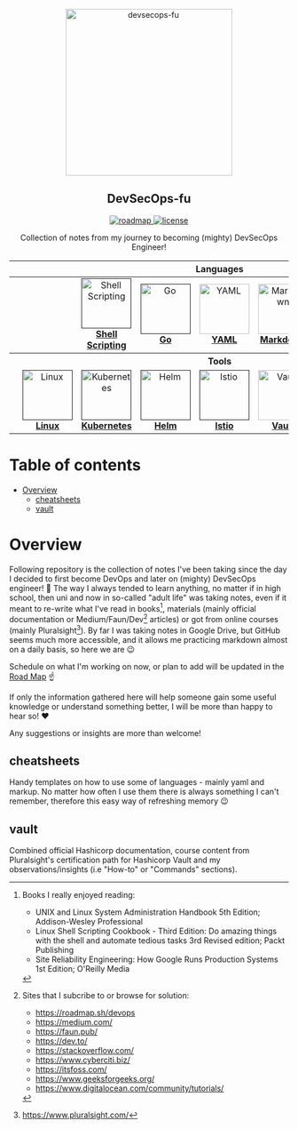 <p align="center">
  <img width="300px" src="https://github.com/mpiotrak/DevSecOps-fu/blob/main/_screenshots/devsecops.png" align="center" alt="devsecops-fu">
  <h2 align="center">DevSecOps-fu</h2>
</p>

<p align="center">
  <a href="https://github.com/mpiotrak/DevSecOps-fu/projects/1">
    <img alt="roadmap" src="https://img.shields.io/badge/ROAD-MAP-blue" />
  </a>
  <a href="https://github.com/mpiotrak/DevSecOps-fu//blob/main/LICENSE">
    <img alt="license" src="https://img.shields.io/github/license/mpiotrak/DevSecOps-fu" />
  </a>
</p>

<p align="center">Collection of notes from my journey to becoming (mighty) DevSecOps Engineer!</p>

<p align="center">
<table style="width:100%">
    <tr>
      <th colspan="8">Languages</th>
    </tr>
  <tbody>
    <tr>
      <td></td>
      <td></td>
      <td align="center"><a href=""><img src="https://www.vectorlogo.zone/logos/gnu_bash/gnu_bash-icon.svg" alt="Shell Scripting" width="90px;" height="90px;"><br /><b>Shell Scripting</b></a></td>
      <td align="center"><a href=""><img src="https://www.vectorlogo.zone/logos/golang/golang-icon.svg" alt="Go" width="90px;" height="90px;"><br /><b>Go</b></a></td>
      <td align="center"><a href="cheatsheets/yaml-cheatsheet.yaml"><img src="https://www.vectorlogo.zone/logos/yaml/yaml-icon.svg" alt="YAML" width="90px;" height="90px;"><br /><b>YAML</b></a></td>
      <td align="center"><a href="cheatsheets/markdown-cheatsheet.md"><img src="https://www.vectorlogo.zone/logos/markdown-here/markdown-here-icon.svg" alt="Markdown" width="90px;" height="90px;"><br /><b>Markdown</b></a></td>
      <td></td>
      <td></td>
    </tr>
    <tr>
      <th colspan="8">Tools</th>
    </tr>
    <tr>
      <td></td>
      <td align="center"><a href=""><img src="https://www.vectorlogo.zone/logos/linux/linux-icon.svg" alt="Linux" width="90px;" height="90px;"><br /><b>Linux</b></a></td>
      <td align="center"><a href=""><img src="https://www.vectorlogo.zone/logos/kubernetes/kubernetes-icon.svg" alt="Kubernetes" width="90px;" height="90px;"><br /><b>Kubernetes</b></a></td>
      <td align="center"><a href=""><img src="https://www.vectorlogo.zone/logos/helmsh/helmsh-icon.svg" alt="Helm" width="90px;" height="90px;"><br /><b>Helm</b></a></td>
      <td align="center"><a href=""><img src="https://www.vectorlogo.zone/logos/istioio/istioio-icon.svg" alt="Istio" width="90px;" height="90px;"><br /><b>Istio</b></a></td>
      <td align="center"><a href="vault/README.md"><img src="https://www.vectorlogo.zone/logos/vaultproject/vaultproject-icon.svg" alt="Vault" width="90px;" height="90px;"><br /><b>Vault</b></a></td>
      <td align="center"><a href="vault/README.md"><img src="https://www.vectorlogo.zone/logos/terraformio/terraformio-icon.svg" alt="Terraform" width="90px;" height="90px;"><br /><b>Terraform</b></a></td>
      <td align="center"><a href="vault/README.md"><img src="https://www.vectorlogo.zone/logos/git-scm/git-scm-icon.svg" alt="Git" width="90px;" height="90px;"><br /><b>Git</b></a></td>
      <td></td>
      <td></td>
    </tr>
  </tbody>
</table>
</p>

<!-- https://www.vectorlogo.zone/logos/docker/docker-icon.svg -->

# Table of contents

- [Overview](#paragraph1)
  - [cheatsheets](#paragraph1.1)
  - [vault](#paragraph1.2)


# Overview <a name="paragraph1"> </a>

Following repository is the collection of notes I've been taking since the day I decided to first become DevOps and later on (mighty) DevSecOps engineer! :ninja: The way I always tended to learn anything, no matter if in high school, then uni and now in so-called "adult life" was taking notes, even if it meant to re-write what I've read in books[^1], materials (mainly official documentation or Medium/Faun/Dev[^2] articles) or got from online courses (mainly Pluralsight[^3]). By far I was taking notes in Google Drive, but GitHub seems much more accessible, and it allows me practicing markdown almost on a daily basis, so here we are :wink:

Schedule on what I'm working on now, or plan to add will be updated in the [Road Map](https://github.com/mpiotrak/DevSecOps-fu/projects/1) :point_up:

If only the information gathered here will help someone gain some useful knowledge or understand something better, I will be more than happy to hear so! :heart:

Any suggestions or insights are more than welcome!


## cheatsheets

Handy templates on how to use some of languages - mainly yaml and markup. No matter how often I use them there is always something I can't remember, therefore this easy way of refreshing memory :wink:


## vault

Combined official Hashicorp documentation, course content from Pluralsight's certification path for Hashicorp Vault and my observations/insights (i.e "How-to" or "Commands" sections).



[^1]: Books I really enjoyed reading:
    - UNIX and Linux System Administration Handbook 5th Edition; Addison-Wesley Professional
    - Linux Shell Scripting Cookbook - Third Edition: Do amazing things with the shell and automate tedious tasks 3rd Revised edition; Packt Publishing
    - Site Reliability Engineering: How Google Runs Production Systems 1st Edition; O'Reilly Media
[^2]: Sites that I subcribe to or browse for solution:
    - https://roadmap.sh/devops
    - https://medium.com/
    - https://faun.pub/
    - https://dev.to/
    - https://stackoverflow.com/
    - https://www.cyberciti.biz/
    - https://itsfoss.com/
    - https://www.geeksforgeeks.org/
    - https://www.digitalocean.com/community/tutorials/
[^3]: https://www.pluralsight.com/

